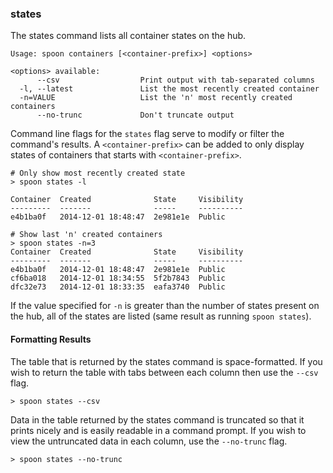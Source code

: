 ### states

The states command lists all container states on the hub.  

```
Usage: spoon containers [<container-prefix>] <options>

<options> available:
      --csv                  Print output with tab-separated columns
  -l, --latest               List the most recently created container
  -n=VALUE                   List the 'n' most recently created containers
      --no-trunc             Don't truncate output
```

Command line flags for the `states` flag serve to modify or filter the command's results. A `<container-prefix>` can be added to only display states of containers that starts with `<container-prefix>`.

```
# Only show most recently created state
> spoon states -l

Container  Created              State     Visibility
---------  -------              -----     ----------
e4b1ba0f   2014-12-01 18:48:47  2e981e1e  Public

# Show last 'n' created containers
> spoon states -n=3
Container  Created              State     Visibility
---------  -------              -----     ----------
e4b1ba0f   2014-12-01 18:48:47  2e981e1e  Public
cf6ba018   2014-12-01 18:34:55  5f2b7843  Public
dfc32e73   2014-12-01 18:33:35  eafa3740  Public
```

If the value specified for `-n` is greater than the number of states present on the hub, all of the states are listed (same result as running `spoon states`). 

#### Formatting Results

The table that is returned by the states command is space-formatted. If you wish to return the table with tabs between each column then use the `--csv` flag. 

```
> spoon states --csv
```

Data in the table returned by the states command is truncated so that it prints nicely and is easily readable in a command prompt. If you wish to view the untruncated data in each column, use the `--no-trunc` flag. 

```
> spoon states --no-trunc
```
